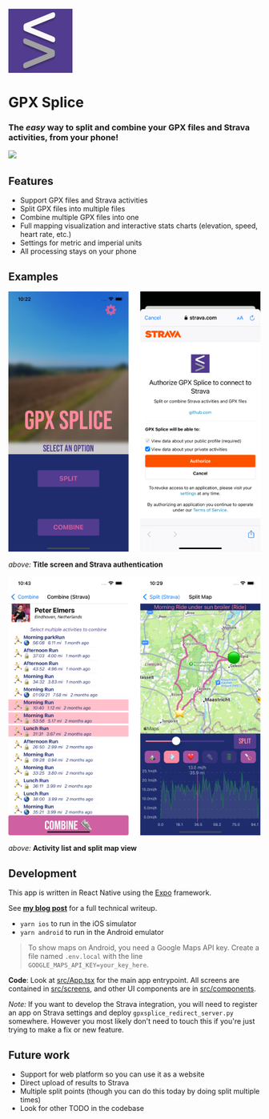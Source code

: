 [![Logo](assets/icon.png)](https://gpx.pelmers.com/)

# GPX Splice

### The _easy_ way to split and combine your GPX files and Strava activities, from your phone!

![](examples/gpx_splice_split_demo.gif)

## Features

- Support GPX files and Strava activities
- Split GPX files into multiple files
- Combine multiple GPX files into one
- Full mapping visualization and interactive stats charts (elevation, speed, heart rate, etc.)
- Settings for metric and imperial units
- All processing stays on your phone

## Examples

![](examples/examples1.png)

_above:_ **Title screen and Strava authentication**

![](examples/examples2.png)

_above:_ **Activity list and split map view**

## Development

This app is written in React Native using the [Expo](https://expo.io/) framework.

See **[my blog post](https://pelmers.com/TODO_LINK)** for a full technical writeup.

- `yarn ios` to run in the iOS simulator
- `yarn android` to run in the Android emulator

> To show maps on Android, you need a Google Maps API key.
> Create a file named `.env.local` with the line `GOOGLE_MAPS_API_KEY=your_key_here`.

**Code**:
Look at [src/App.tsx](src/App.tsx) for the main app entrypoint.
All screens are contained in [src/screens](src/screens), and other UI components are in [src/components](src/components).

_Note:_
If you want to develop the Strava integration, you will need to register an app on Strava settings and deploy `gpxsplice_redirect_server.py` somewhere.
However you most likely don't need to touch this if you're just trying to make a fix or new feature.

## Future work

- Support for web platform so you can use it as a website
- Direct upload of results to Strava
- Multiple split points (though you can do this today by doing split multiple times)
- Look for other TODO in the codebase
